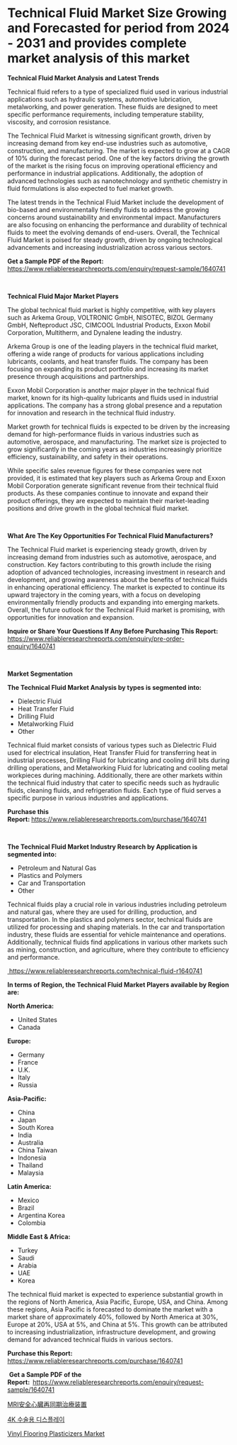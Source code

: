 <p><h1>Technical Fluid Market Size Growing and Forecasted for period from 2024 - 2031 and provides complete market analysis of this market</h1></p><p><strong>Technical Fluid Market Analysis and Latest Trends</strong></p>
<p><p>Technical fluid refers to a type of specialized fluid used in various industrial applications such as hydraulic systems, automotive lubrication, metalworking, and power generation. These fluids are designed to meet specific performance requirements, including temperature stability, viscosity, and corrosion resistance.</p><p>The Technical Fluid Market is witnessing significant growth, driven by increasing demand from key end-use industries such as automotive, construction, and manufacturing. The market is expected to grow at a CAGR of 10% during the forecast period. One of the key factors driving the growth of the market is the rising focus on improving operational efficiency and performance in industrial applications. Additionally, the adoption of advanced technologies such as nanotechnology and synthetic chemistry in fluid formulations is also expected to fuel market growth.</p><p>The latest trends in the Technical Fluid Market include the development of bio-based and environmentally friendly fluids to address the growing concerns around sustainability and environmental impact. Manufacturers are also focusing on enhancing the performance and durability of technical fluids to meet the evolving demands of end-users. Overall, the Technical Fluid Market is poised for steady growth, driven by ongoing technological advancements and increasing industrialization across various sectors.</p></p>
<p><strong>Get a Sample PDF of the Report:&nbsp;</strong> <a href="https://www.reliableresearchreports.com/enquiry/request-sample/1640741">https://www.reliableresearchreports.com/enquiry/request-sample/1640741</a></p>
<p>&nbsp;</p>
<p><strong>Technical Fluid Major Market Players</strong></p>
<p><p>The global technical fluid market is highly competitive, with key players such as Arkema Group, VOLTRONIC GmbH, NISOTEC, BIZOL Germany GmbH, Nefteproduct JSC, CIMCOOL Industrial Products, Exxon Mobil Corporation, Multitherm, and Dynalene leading the industry. </p><p>Arkema Group is one of the leading players in the technical fluid market, offering a wide range of products for various applications including lubricants, coolants, and heat transfer fluids. The company has been focusing on expanding its product portfolio and increasing its market presence through acquisitions and partnerships. </p><p>Exxon Mobil Corporation is another major player in the technical fluid market, known for its high-quality lubricants and fluids used in industrial applications. The company has a strong global presence and a reputation for innovation and research in the technical fluid industry. </p><p>Market growth for technical fluids is expected to be driven by the increasing demand for high-performance fluids in various industries such as automotive, aerospace, and manufacturing. The market size is projected to grow significantly in the coming years as industries increasingly prioritize efficiency, sustainability, and safety in their operations. </p><p>While specific sales revenue figures for these companies were not provided, it is estimated that key players such as Arkema Group and Exxon Mobil Corporation generate significant revenue from their technical fluid products. As these companies continue to innovate and expand their product offerings, they are expected to maintain their market-leading positions and drive growth in the global technical fluid market.</p></p>
<p>&nbsp;</p>
<p><strong>What Are The Key Opportunities For Technical Fluid Manufacturers?</strong></p>
<p><p>The Technical Fluid market is experiencing steady growth, driven by increasing demand from industries such as automotive, aerospace, and construction. Key factors contributing to this growth include the rising adoption of advanced technologies, increasing investment in research and development, and growing awareness about the benefits of technical fluids in enhancing operational efficiency. The market is expected to continue its upward trajectory in the coming years, with a focus on developing environmentally friendly products and expanding into emerging markets. Overall, the future outlook for the Technical Fluid market is promising, with opportunities for innovation and expansion.</p></p>
<p><strong>Inquire or Share Your Questions If Any Before Purchasing This Report:</strong> <a href="https://www.reliableresearchreports.com/enquiry/pre-order-enquiry/1640741">https://www.reliableresearchreports.com/enquiry/pre-order-enquiry/1640741</a></p>
<p>&nbsp;</p>
<p><strong>Market Segmentation</strong></p>
<p><strong>The Technical Fluid Market Analysis by types is segmented into:</strong></p>
<p><ul><li>Dielectric Fluid</li><li>Heat Transfer Fluid</li><li>Drilling Fluid</li><li>Metalworking Fluid</li><li>Other</li></ul></p>
<p><p>Technical fluid market consists of various types such as Dielectric Fluid used for electrical insulation, Heat Transfer Fluid for transferring heat in industrial processes, Drilling Fluid for lubricating and cooling drill bits during drilling operations, and Metalworking Fluid for lubricating and cooling metal workpieces during machining. Additionally, there are other markets within the technical fluid industry that cater to specific needs such as hydraulic fluids, cleaning fluids, and refrigeration fluids. Each type of fluid serves a specific purpose in various industries and applications.</p></p>
<p><strong>Purchase this Report:&nbsp;</strong><a href="https://www.reliableresearchreports.com/purchase/1640741">https://www.reliableresearchreports.com/purchase/1640741</a></p>
<p>&nbsp;</p>
<p><strong>The Technical Fluid Market Industry Research by Application is segmented into:</strong></p>
<p><ul><li>Petroleum and Natural Gas</li><li>Plastics and Polymers</li><li>Car and Transportation</li><li>Other</li></ul></p>
<p><p>Technical fluids play a crucial role in various industries including petroleum and natural gas, where they are used for drilling, production, and transportation. In the plastics and polymers sector, technical fluids are utilized for processing and shaping materials. In the car and transportation industry, these fluids are essential for vehicle maintenance and operations. Additionally, technical fluids find applications in various other markets such as mining, construction, and agriculture, where they contribute to efficiency and performance.</p></p>
<p><a href="https://www.reliableresearchreports.com/technical-fluid-r1640741">&nbsp;https://www.reliableresearchreports.com/technical-fluid-r1640741</a></p>
<p><strong>In terms of Region, the Technical Fluid Market Players available by Region are:</strong></p>
<p>
    <p> <strong> North America: </strong>
        <ul>
            <li>United States</li>
            <li>Canada</li>
        </ul>
        </p> 
    <p> <strong> Europe: </strong>
        <ul>
            <li>Germany</li>
            <li>France</li>
            <li>U.K.</li>
            <li>Italy</li>
            <li>Russia</li>
        </ul>
        </p> 
    <p> <strong> Asia-Pacific: </strong>
        <ul>
            <li>China</li>
            <li>Japan</li>
            <li>South Korea</li>
            <li>India</li>
            <li>Australia</li>
            <li>China Taiwan</li>
            <li>Indonesia</li>
            <li>Thailand</li>
            <li>Malaysia</li>
        </ul>
        </p> 
    <p> <strong> Latin America: </strong>
        <ul>
            <li>Mexico</li>
            <li>Brazil</li>
            <li>Argentina Korea</li>
            <li>Colombia</li>
        </ul>
        </p> 
    <p> <strong> Middle East & Africa: </strong>
        <ul>
            <li>Turkey</li>
            <li>Saudi</li>
            <li>Arabia</li>
            <li>UAE</li>
            <li>Korea</li>
        </ul>
    </p>
    </p>
<p><p>The technical fluid market is expected to experience substantial growth in the regions of North America, Asia Pacific, Europe, USA, and China. Among these regions, Asia Pacific is forecasted to dominate the market with a market share of approximately 40%, followed by North America at 30%, Europe at 20%, USA at 5%, and China at 5%. This growth can be attributed to increasing industrialization, infrastructure development, and growing demand for advanced technical fluids in various sectors.</p></p>
<p><strong>Purchase this Report: </strong><a href="https://www.reliableresearchreports.com/purchase/1640741">https://www.reliableresearchreports.com/purchase/1640741</a></p>
<p>&nbsp;<strong>Get a Sample PDF of the Report:&nbsp;&nbsp;</strong><a href="https://www.reliableresearchreports.com/enquiry/request-sample/1640741">https://www.reliableresearchreports.com/enquiry/request-sample/1640741</a></p>
<p><strong></strong></p>
<p><p><a href="https://github.com/nemesis2824/Market-Research-Report-List-2/blob/main/2591419125244.md">MRI安全心臓再同期治療装置</a></p><p><a href="https://github.com/FelipeGrrady654556/Market-Research-Report-List-2/blob/main/5904728127138.md">4K 수술용 디스플레이</a></p><p><a href="https://github.com/Dereodrews76856/Market-Research-Report-List-1/blob/main/vinyl-flooring-plasticizers-market.md">Vinyl Flooring Plasticizers Market</a></p></p>